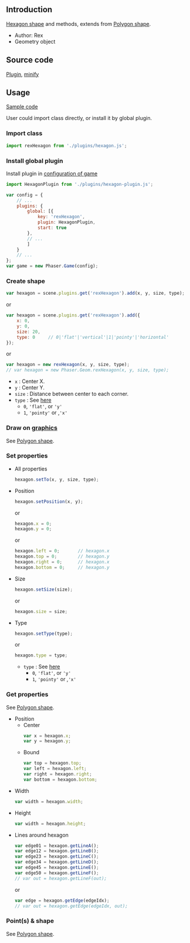 ## Introduction

[Hexagon shape](https://www.redblobgames.com/grids/hexagons/) and methods, extends from [Polygon shape](geom-hexagon.md).

- Author: Rex
- Geometry object

## Source code

[Plugin](https://github.com/rexrainbow/phaser3-rex-notes/blob/master/plugins/hexagon-plugin.js), [minify](https://github.com/rexrainbow/phaser3-rex-notes/blob/master/plugins/dist/rexhexagonplugin.min.js)

## Usage

[Sample code](https://github.com/rexrainbow/phaser3-rex-notes/tree/master/examples/hexagon)

User could import class directly, or install it by global plugin.

### Import class

```javascript
import rexHexagon from './plugins/hexagon.js';
```

### Install global plugin

Install plugin in [configuration of game](game.md#configuration)

```javascript
import HexagonPlugin from './plugins/hexagon-plugin.js';

var config = {
    // ...
    plugins: {
        global: [{
            key: 'rexHexagon',
            plugin: HexagonPlugin,
            start: true
        },
        // ...
        ]
    }
    // ...
};
var game = new Phaser.Game(config);
```

### Create shape

```javascript
var hexagon = scene.plugins.get('rexHexagon').add(x, y, size, type);
```
or
```javascript
var hexagon = scene.plugins.get('rexHexagon').add({
    x: 0,
    y: 0,
    size: 20,
    type: 0     // 0|'flat'|'vertical'|1|'pointy'|'horizontal'
});
```
or
```javascript
var hexagon = new rexHexagon(x, y, size, type);
// var hexagon = new Phaser.Geom.rexHexagon(x, y, size, type);
```

- `x` : Center X.
- `y` : Center Y.
- `size` : Distance between center to each corner.
- `type` : See [here](https://www.redblobgames.com/grids/hexagons/#basics)
    - `0`, `'flat'`, or `'y'`
    - `1`, `'pointy'` or ,`'x'`

### Draw on [graphics](graphics.md)

See [Polygon shape](geom-hexagon.md#draw-on-graphics).

### Set properties

- All properties
    ```javascript
    hexagon.setTo(x, y, size, type);
    ```
- Position
    ```javascript
    hexagon.setPosition(x, y);
    ```
    or
    ```javascript
    hexagon.x = 0;
    hexagon.y = 0;
    ```
    or
    ```javascript
    hexagon.left = 0;       // hexagon.x
    hexagon.top = 0;        // hexagon.y
    hexagon.right = 0;      // hexagon.x
    hexagon.bottom = 0;     // hexagon.y
    ```
- Size
    ```javascript
    hexagon.setSize(size);
    ```
    or
    ```javascript
    hexagon.size = size;
    ```
- Type
    ```javascript
    hexagon.setType(type);
    ```
    or
    ```javascript
    hexagon.type = type;
    ```
    - `type` : See [here](https://www.redblobgames.com/grids/hexagons/#basics)
        - `0`, `'flat'`, or `'y'`
        - `1`, `'pointy'` or ,`'x'` 

### Get properties

See [Polygon shape](geom-hexagon.md#get-properties).

- Position
    - Center
        ```javascript
        var x = hexagon.x;
        var y = hexagon.y;
        ```
    - Bound
        ```javascript
        var top = hexagon.top;
        var left = hexagon.left;
        var right = hexagon.right;
        var bottom = hexagon.bottom;
        ```
- Width
    ```javascript
    var width = hexagon.width;
    ```
- Height
    ```javascript
    var width = hexagon.height;
    ```
- Lines around hexagon
    ```javascript
    var edge01 = hexagon.getLineA();
    var edge12 = hexagon.getLineB();
    var edge23 = hexagon.getLineC();
    var edge34 = hexagon.getLineD();
    var edge45 = hexagon.getLineE();
    var edge50 = hexagon.getLineF();
    // var out = hexagon.getLineF(out);
    ```
    or
    ```javascript
    var edge = hexagon.getEdge(edgeIdx);
    // var out = hexagon.getEdge(edgeIdx, out);
    ```

### Point(s) & shape

See [Polygon shape](geom-hexagon.md#points-shape).
